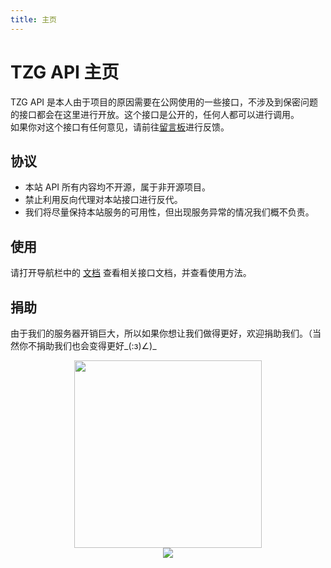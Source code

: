 ```yaml
---
title: 主页
---
```

# TZG API 主页
TZG API 是本人由于项目的原因需要在公网使用的一些接口，不涉及到保密问题的接口都会在这里进行开放。这个接口是公开的，任何人都可以进行调用。   
如果你对这个接口有任何意见，请前往[留言板](https://zihangu.com/?page_id=175)进行反馈。
## 协议
* 本站 API 所有内容均不开源，属于非开源项目。
* 禁止利用反向代理对本站接口进行反代。
* 我们将尽量保持本站服务的可用性，但出现服务异常的情况我们概不负责。  

## 使用
请打开导航栏中的 [文档](/doc/BiliBV.html) 查看相关接口文档，并查看使用方法。
## 捐助
由于我们的服务器开销巨大，所以如果你想让我们做得更好，欢迎捐助我们。（当然你不捐助我们也会变得更好_(:з)∠)_   
<div style="text-align:center"><img style="float:middle" src='https://oss.tzg6.com/image/Wechat-Donate.png' height="300"></div>
<div style="text-align:center"><img style="float:middle" src='https://sectigo.com/images/seals/sectigo_trust_seal_md_2x.png'></div>